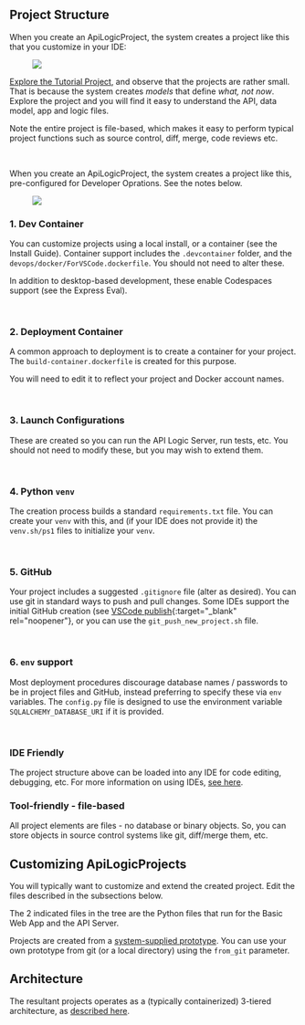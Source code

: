 
## Project Structure

When you create an ApiLogicProject, the system creates a project like this that you customize in your IDE:

<figure><img src="https://github.com/valhuber/apilogicserver/wiki/images/generated-project.png?raw=true"></figure>

[Explore the Tutorial Project](https://github.com/valhuber/Tutorial-ApiLogicProject#readme), and observe that the projects are rather small.  That is because the system creates _models_ that define _what, not now_.  Explore the project and you will find it easy to understand the API, data model, app and logic files.

Note the entire project is file-based, which makes it easy to perform typical project functions such as source control, diff, merge, code reviews etc.

&nbsp;

When you create an ApiLogicProject, the system creates a project like this, pre-configured for Developer Oprations.  See the notes below.

<figure><img src="https://github.com/valhuber/apilogicserver/wiki/images/devops/devops.png?raw=true"></figure>

### 1. Dev Container

You can customize projects using a local install, or a container (see the Install Guide).  Container support includes the `.devcontainer` folder, and the `devops/docker/ForVSCode.dockerfile`.  You should not need to alter these.

In addition to desktop-based development, these enable Codespaces support (see the Express Eval).

&nbsp;

### 2. Deployment Container

A common approach to deployment is to create a container for your project.  The `build-container.dockerfile` is created for this purpose.

You will need to edit it to reflect your project and Docker account names.

&nbsp;

### 3.  Launch Configurations

These are created so you can run the API Logic Server, run tests, etc.  You should not need to modify these, but you may wish to extend them.

&nbsp;

### 4. Python `venv`

The creation process builds a standard `requirements.txt` file.  You can create your `venv` with this, and (if your IDE does not provide it) the `venv.sh/ps1` files to initialize your `venv`.

&nbsp;

### 5. GitHub

Your project includes a suggested `.gitignore` file (alter as desired).  You can use git in standard ways to push and pull changes.  Some IDEs support the initial GitHub creation (see [VSCode publish](https://stackoverflow.com/questions/46877667/how-to-add-a-new-project-to-github-using-vs-code){:target="_blank" rel="noopener"}, or you can use the `git_push_new_project.sh` file. 

&nbsp;

### 6. `env` support

Most deployment procedures discourage database names / passwords to be in project files and GitHub, instead preferring to specify these via `env` variables.  The `config.py` file is designed to use the environment variable `SQLALCHEMY_DATABASE_URI` if it is provided.

&nbsp;

### IDE Friendly

The project structure above can be loaded into any IDE for code editing, debugging, etc.  For more information on using IDEs, [see here](https://github.com/valhuber/ApiLogicServer/wiki#using-your-ide).

### Tool-friendly - file-based

All project elements are files - no database or binary objects.  So, you can store objects in source control systems like git, diff/merge them, etc.

## Customizing ApiLogicProjects

You will typically want to customize and extend the created project.  Edit the files described in the subsections below.

The 2 indicated files in the tree are the Python files that run for the Basic Web App and the API Server.

Projects are created from a [system-supplied prototype](https://github.com/valhuber/ApiLogicServer/tree/main/api_logic_server_cli/project_prototype).  You can use your own prototype from git (or a local directory) using the ```from_git``` parameter.

## Architecture

The resultant projects operates as a (typically containerized) 3-tiered architecture, as [described here](../Architecture-What-Is).